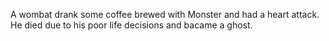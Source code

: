 A wombat drank some coffee brewed with Monster and had a heart attack.
He died due to his poor life decisions and bacame a ghost.